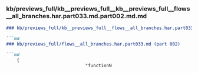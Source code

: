 ### kb/previews_full/kb__previews_full__kb__previews_full__flows__all_branches.har.part033.md.part002.md.md

```md
### kb/previews_full/kb__previews_full__flows__all_branches.har.part033.md.part002.md

```md
### kb/previews_full/flows__all_branches.har.part033.md (part 002)

```md
    {
                              "functionN
```

```

```

```
